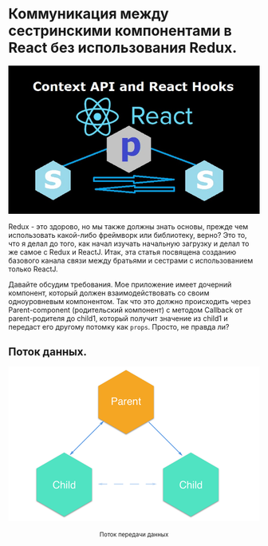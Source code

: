# Коммуникация между сестринскими компонентами в React без использования Redux.

![Logo](img/logo.jpg)

Redux - это здорово, но мы также должны знать основы, прежде чем использовать какой-либо фреймворк или библиотеку, верно? Это то, что я делал до того, как начал изучать начальную загрузку и делал то же самое с Redux и ReactJ. Итак, эта статья посвящена созданию базового канала связи между братьями и сестрами с использованием только ReactJ.

Давайте обсудим требования. Мое приложение имеет дочерний компонент, который должен взаимодействовать со своим одноуровневым компонентом. Так что это должно происходить через Parent-component (родительский компонент) с методом Callback от parent-родителя до child1, который получит значение из child1 и передаст его другому потомку как `props`.
Просто, не правда ли?

## Поток данных.

![Data communication flow](img/react-no-redux-1.jpg)
<small><center>Поток передачи данных</center></small>